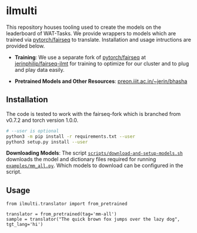 # ilmulti

This repository houses tooling used to create the models on the
leaderboard of WAT-Tasks. We provide wrappers to models which are
trained via [pytorch/fairseq](http://github.com/pytorch/fairseq) to
translate. Installation and usage intructions are provided below.

* **Training**: We use a separate fork of
  [pytorch/fairseq](http://github.com/pytorch/fairseq) at
  [jerinphilip/fairseq-ilmt](http://github.com/jerinphilip/fairseq-ilmt) for
  training to optimize for our cluster and to plug and play data
  easily.

* **Pretrained Models and Other Resources**: 
  [preon.iiit.ac.in/~jerin/bhasha](http://preon.iiit.ac.in/~jerin/bhasha)


## Installation

The code is tested to work with the fairseq-fork which is branched from v0.7.2 and torch version 1.0.0.

```bash
# --user is optional
python3 -m pip install -r requirements.txt --user  
python3 setup.py install --user 

```

**Downloading Models**: The script
[`scripts/download-and-setup-models.sh`](./scripts/download-and-setup-models.sh)
downloads the model and dictionary files required for running
[`examples/mm_all.py`](./examples/mm_all.py). Which models to download
can be configured in the script.

## Usage

```python3
from ilmulti.translator import from_pretrained

translator = from_pretrained(tag='mm-all')
sample = translator("The quick brown fox jumps over the lazy dog", tgt_lang='hi')
```
